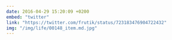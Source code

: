 ```yaml
---
date: 2016-04-29 15:20:09 +0200
embed: "twitter"
link: "https://twitter.com/frutik/status/723183476904722432"
img: "/img/life/00148_item.md.jpg"
---
```

